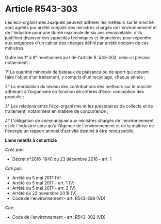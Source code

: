 # Article R543-303

Les éco-organismes auxquels peuvent adhérer les metteurs sur le marché sont agréés par arrêté conjoint des ministres chargés
de l'environnement et de l'industrie pour une durée maximale de six ans renouvelable, s'ils justifient disposer des capacités
techniques et financières pour répondre aux exigences d'un cahier des charges défini par arrêté conjoint de ces ministres.

Outre les 1° à 8° mentionnés au I de l'article R. 543-302, celui-ci précise notamment :

1° La quantité minimale de bateaux de plaisance ou de sport qui doivent faire l'objet d'un traitement, y compris d'un
recyclage, chaque année ;

2° La modulation du niveau des contributions des metteurs sur le marché adhérant à l'organisme en fonction de critères d'éco-
conception des produits ;

3° Les relations entre l'éco-organisme et les prestataires de collecte et de traitement, notamment en matière de
concurrence ;

4° L'obligation de communiquer aux ministres chargés de l'environnement et de l'industrie ainsi qu'à l'Agence de
l'environnement et de la maîtrise de l'énergie un rapport annuel d'activité destiné à être rendu public.

**Liens relatifs à cet article**

_Créé par_:

  - Décret n°2016-1840 du 23 décembre 2016 - art. 1

_Cité par_:

  - Arrêté du 5 mai 2017 (V)
  - Arrêté du 5 mai 2017 - art. 1 (V)
  - Arrêté du 5 mai 2017 - art. 2 (V)
  - Arrêté du 22 novembre 2018 (V)
  - Code de l'environnement - art. R543-299 (VD)

_Cite_:

  - Code de l'environnement - art. R543-302 (VD)
